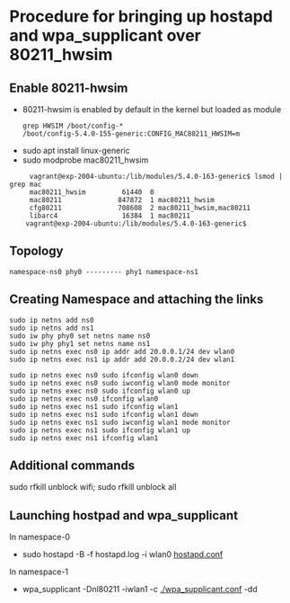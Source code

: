 # Procedure for bringing up hostapd and wpa_supplicant over 80211_hwsim

## Enable 80211-hwsim
* 80211-hwsim is enabled by default in the kernel but loaded as module
  ```
  grep HWSIM /boot/config-*
  /boot/config-5.4.0-155-generic:CONFIG_MAC80211_HWSIM=m
  ```
* sudo apt install linux-generic
* sudo modprobe mac80211_hwsim
```
     vagrant@exp-2004-ubuntu:/lib/modules/5.4.0-163-generic$ lsmod | grep mac
     mac80211_hwsim         61440  0
     mac80211              847872  1 mac80211_hwsim
     cfg80211              708608  2 mac80211_hwsim,mac80211
     libarc4                16384  1 mac80211
    vagrant@exp-2004-ubuntu:/lib/modules/5.4.0-163-generic$
```

  ## Topology
  ```namespace-ns0 phy0 --------- phy1 namespace-ns1```
  
  ## Creating Namespace and attaching the links

  ```
  sudo ip netns add ns0
  sudo ip netns add ns1
  sudo iw phy phy0 set netns name ns0
  sudo iw phy phy1 set netns name ns1
  sudo ip netns exec ns0 ip addr add 20.0.0.1/24 dev wlan0
  sudo ip netns exec ns1 ip addr add 20.0.0.2/24 dev wlan1

  sudo ip netns exec ns0 sudo ifconfig wlan0 down
  sudo ip netns exec ns0 sudo iwconfig wlan0 mode monitor
  sudo ip netns exec ns0 sudo ifconfig wlan0 up
  sudo ip netns exec ns0 ifconfig wlan0
  sudo ip netns exec ns1 sudo ifconfig wlan1
  sudo ip netns exec ns1 sudo ifconfig wlan1 down
  sudo ip netns exec ns1 sudo iwconfig wlan1 mode monitor
  sudo ip netns exec ns1 sudo ifconfig wlan1 up
  sudo ip netns exec ns1 ifconfig wlan1
  ```

  ## Additional commands
  sudo rfkill unblock wifi; sudo rfkill unblock all

  ## Launching hostpad and wpa_supplicant
   In namespace-0
  * sudo  hostapd -B -f hostapd.log -i wlan0 [hostapd.conf](https://github.com/panyogesh/integration-magma/blob/main/utils/Radiusexperiments/80211_hw_sim/configuration_files/hostpad_running_config)

   In namespace-1
*  wpa_supplicant -Dnl80211 -iwlan1 -c [./wpa_supplicant.conf](https://github.com/panyogesh/integration-magma/blob/main/utils/Radiusexperiments/80211_hw_sim/configuration_files/wpa_supplicant_running_config) -dd    
